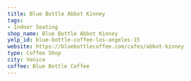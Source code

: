 ```yaml
---
title: Blue Bottle Abbot Kinney
tags:
- Indoor Seating
shop_name: Blue Bottle Abbot Kinney
yelp_id: blue-bottle-coffee-los-angeles-15
website: https://bluebottlecoffee.com/cafes/abbot-kinney
type: Coffee Shop
city: Venice
coffee: Blue Bottle Coffee
---
```

